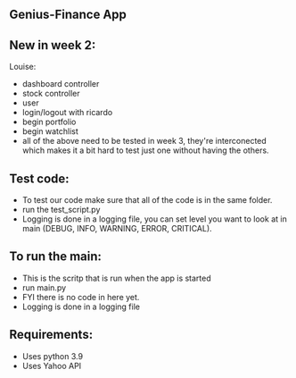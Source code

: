 ## Genius-Finance App

## New in week 2:
Louise:
+ dashboard controller
+ stock controller
+ user
+ login/logout with ricardo
+ begin portfolio
+ begin watchlist
+ all of the above need to be tested in week 3, they're interconected which makes it a bit hard to test just one without having the others.


## Test code: 
+ To test our code make sure that all of the code is in the same folder. 
+ run the test_script.py
+ Logging is done in a logging file, you can set level you want to look at in main (DEBUG, INFO, WARNING, ERROR, CRITICAL).

## To run the main:
+ This is the scritp that is run when the app is started 
+ run main.py
+ FYI there is no code in here yet.
+ Logging is done in a logging file

## Requirements:
+ Uses python 3.9
+ Uses Yahoo API
